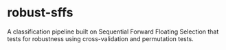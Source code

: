 # robust-sffs
A classification pipeline built on Sequential Forward Floating Selection that tests for robustness using cross-validation and permutation tests.
